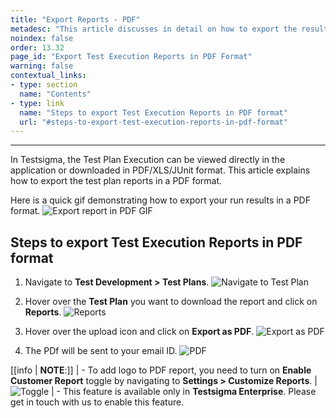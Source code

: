 ```yaml
---
title: "Export Reports - PDF"
metadesc: "This article discusses in detail on how to export the result of test reports in PDF format in Testsigma | Learn how to download test execution reports in PDF format"
noindex: false
order: 13.32
page_id: "Export Test Execution Reports in PDF Format"
warning: false
contextual_links:
- type: section
  name: "Contents"
- type: link
  name: "Steps to export Test Execution Reports in PDF format"
  url: "#steps-to-export-test-execution-reports-in-pdf-format"
---
```


---

In Testsigma, the Test Plan Execution can be viewed directly in the application or downloaded in PDF/XLS/JUnit format. This article explains how to export the test plan reports in a PDF format. 

Here is a quick gif demonstrating how to export your run results in a PDF format. 
![Export report in PDF GIF](https://s3.amazonaws.com/static-docs.testsigma.com/new_images/projects/applications/PDFExpRep.gif)

## **Steps to export Test Execution Reports in PDF format**
1. Navigate to **Test Development > Test Plans**. 
![Navigate to Test Plan](https://s3.amazonaws.com/static-docs.testsigma.com/new_images/projects/applications/testplannavigation.png)

2. Hover over the **Test Plan** you want to download the report and click on **Reports**.
![Reports](https://s3.amazonaws.com/static-docs.testsigma.com/new_images/projects/applications/clickonreports.png)

3. Hover over the upload icon and click on **Export as PDF**.
![Export as PDF](https://s3.amazonaws.com/static-docs.testsigma.com/new_images/projects/applications/pdfdropdown.png)

4. The PDf will be sent to your email ID.
![PDF](https://s3.amazonaws.com/static-docs.testsigma.com/new_images/projects/applications/PDFexport.png)


[[info | **NOTE**:]]
| - To add logo to PDF report, you need to turn on **Enable Customer Report** toggle by navigating to **Settings > Customize Reports**.
| ![Toggle](https://s3.amazonaws.com/static-docs.testsigma.com/new_images/projects/applications/toggle.png)
| - This feature is available only in **Testsigma Enterprise**. Please get in touch with us to enable this feature.
